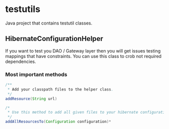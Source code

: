 # testutils
Java project that contains testutil classes.

## HibernateConfigurationHelper

If you want to test you DAO / Gateway layer then you will get issues testing mappings that have constraints. You can use this class to crob not required dependencies.

### Most important methods
```java
/**
 * Add your classpath files to the helper class.
 */
addResource(String url)

/*
 * Use this method to add all given files to your hibernate configuration object.
 */
addAllResourcesTo(Configuration configuration)*
```
